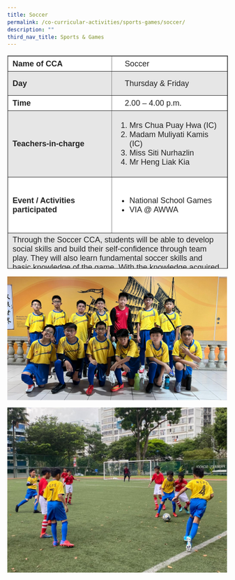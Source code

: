 ```yaml
---
title: Soccer
permalink: /co-curricular-activities/sports-games/soccer/
description: ""
third_nav_title: Sports & Games
---
```

<table border="1" style="box-sizing: inherit; border-collapse: collapse; border-spacing: 0px; max-width: 100%; color: rgb(34, 34, 34); font-family: &quot;Source Sans Pro&quot;, sans-serif; font-size: 18px; font-style: normal; font-variant-ligatures: normal; font-variant-caps: normal; font-weight: 400; letter-spacing: normal; orphans: 2; text-align: start; text-transform: none; white-space: normal; widows: 2; word-spacing: 0px; -webkit-text-stroke-width: 0px; background-color: rgb(255, 255, 255); text-decoration-thickness: initial; text-decoration-style: initial; text-decoration-color: initial; height: 486px; width: 778.75px;"><tbody style="box-sizing: inherit;"><tr style="box-sizing: inherit; background: rgb(255, 255, 255); height: 24px;"><td style="box-sizing: inherit; padding: 5px 10px; width: 369.562px; height: 24px;"><strong style="box-sizing: inherit; font-weight: 700;">Name of CCA</strong></td><td style="box-sizing: inherit; padding: 5px 10px 5px 30px; width: 408.188px; height: 24px;">Soccer</td></tr><tr style="box-sizing: inherit; background: rgb(230, 230, 230); height: 44px;"><td style="box-sizing: inherit; padding: 5px 10px; width: 369.562px; height: 44px;"><strong style="box-sizing: inherit; font-weight: 700;">Day</strong></td><td style="box-sizing: inherit; padding: 5px 10px 5px 30px; width: 408.188px; height: 44px;">Thursday &amp; Friday</td></tr><tr style="box-sizing: inherit; background: rgb(255, 255, 255); height: 24px;"><td style="box-sizing: inherit; padding: 5px 10px; width: 369.562px; height: 24px;"><strong style="box-sizing: inherit; font-weight: 700;">Time</strong></td><td style="box-sizing: inherit; padding: 5px 10px 5px 30px; width: 408.188px; height: 24px;">2.00 – 4.00 p.m.</td></tr><tr style="box-sizing: inherit; background: rgb(230, 230, 230); height: 93px;"><td style="box-sizing: inherit; padding: 5px 10px; width: 369.562px; height: 93px;"><strong style="box-sizing: inherit; font-weight: 700;">Teachers-in-charge</strong></td><td style="box-sizing: inherit; padding: 5px 10px; width: 408.188px; height: 93px;"><ol style="box-sizing: inherit;"><li style="box-sizing: inherit;">Mrs Chua Puay Hwa (IC)</li><li style="box-sizing: inherit;">Madam Muliyati Kamis (IC)</li><li style="box-sizing: inherit;">Miss Siti Nurhazlin</li><li style="box-sizing: inherit;">Mr Heng Liak Kia</li></ol></td></tr><tr style="box-sizing: inherit; background: rgb(255, 255, 255); height: 128px;"><td style="box-sizing: inherit; padding: 5px 10px; width: 369.562px; height: 109px;"><strong style="box-sizing: inherit; font-weight: 700;">Event / Activities participated</strong></td><td style="box-sizing: inherit; padding: 5px 10px; width: 408.188px; height: 109px;"><ul style="box-sizing: inherit;"><li style="box-sizing: inherit;">National School Games</li><li style="box-sizing: inherit;">VIA @ AWWA</li></ul></td></tr><tr style="box-sizing: inherit; background: rgb(230, 230, 230); height: 192.965px;"><td colspan="2" style="box-sizing: inherit; padding: 5px 10px; width: 777.75px; height: 192px;"><span style="box-sizing: inherit; font-family: inherit; font-size: inherit;">Through the Soccer CCA, students will be able to develop social skills and build their self-confidence through team play. They will also learn fundamental soccer skills and basic knowledge of the game. With the knowledge acquired, students are likely to develop a passion for the sport and take it up as a healthy hobby in future. The students who are more capable may develop themselves into aspiring footballers in future. The CCA also serves as a platform for the students to develop character and internalize the 21<sup style="box-sizing: inherit; font-size: 12px; line-height: 0; position: relative; vertical-align: baseline; top: -0.5em;">st</sup><span>&nbsp;</span>CC skills so that they can hopefully develop as sportsmen of integrity.</span></td></tr></tbody></table>

![](/images/Soccer%201.jpeg)

![](/images/Soccer%2016.jpeg)